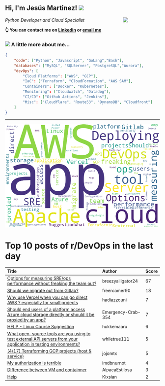 <!--
**jmartinezl/jmartinezl** is a ✨ _special_ ✨ repository because its `README.md` (this file) appears on your GitHub profile.

Here are some ideas to get you started:

- 🔭 I’m currently working on ...
- 🌱 I’m currently learning ...
- 👯 I’m looking to collaborate on ...
- 🤔 I’m looking for help with ...
- 💬 Ask me about ...
- 📫 How to reach me: ...
- 😄 Pronouns: ...
- ⚡ Fun fact: ...
-->

<h2>Hi, I'm Jesús Martinez! <img src="https://media.giphy.com/media/WUlplcMpOCEmTGBtBW/giphy.gif" width="30"> </h2>
<img align='right' src="https://media.giphy.com/media/NytMLKyiaIh6VH9SPm/giphy.gif" width="120">
<p><em>Python Developer and Cloud Specialist
</em></p>

**👆 You can contact me on [Linkedin](https://www.linkedin.com/in/jes%C3%BAs-martinez-2b7b10104/) or [email me](mailto:jesus.mtz.lorenzo@gmail.com)**

### <img src="https://media.giphy.com/media/VgCDAzcKvsR6OM0uWg/giphy.gif" width="50"> A little more about me...  

```json
{
    "code": ["Python", "Javascript", "GoLang","Bash"],
    "databases": ["MySQL", "SQLServer", "PostgreSQL","Aurora"],
    "devOps": [
        "Cloud Platforms": ["AWS", "GCP"],
        "IaC": ["Terraform", "CloudFormation", "AWS SAM"],
        "Containers": ["Docker", "Kubernetes"],
        "Monitoring": ["Cloudwatch", "Datadog"],
        "CI/CD": ["Github Actions", "Jenkins"],
        "Misc": ["Cloudflare", "Route53", "DynamoDB", "Cloudfront"]
    ]
}
```
---

![Wordcloud](./cloud.png)

# Top 10 posts of r/DevOps in the last day

| Title | Author | Score |
|:---|:---|:---|
| [Options for measuring SRE/ops performance without freaking the team out?](https://www.reddit.com/r/devops/comments/17emrde/options_for_measuring_sreops_performance_without/) | breezyalligator24 | 67 |
| [Should we migrate out from Gitlab?](https://www.reddit.com/r/devops/comments/17ev26t/should_we_migrate_out_from_gitlab/) | freeroamer90 | 18 |
| [Why use Vercel when you can go direct AWS ? especially for small projects](https://www.reddit.com/r/devops/comments/17encvx/why_use_vercel_when_you_can_go_direct_aws/) | hadiazzouni | 7 |
| [Should end users of a platform access Azure cloud storage directly or should it be proxied by an app?](https://www.reddit.com/r/devops/comments/17f6lg0/should_end_users_of_a_platform_access_azure_cloud/) | Emergency-Crab-354 | 7 |
| [HELP - Linux Course Suggestion](https://www.reddit.com/r/devops/comments/17esowr/help_linux_course_suggestion/) | hukkemaaru | 6 |
| [What open-source tools are you using to test external API servers from your application in testing environments?](https://www.reddit.com/r/devops/comments/17esy6e/what_opensource_tools_are_you_using_to_test/) | whiletrue111 | 5 |
| [(4/17) Terraforming GCP projects (host &amp; service)](https://www.reddit.com/r/devops/comments/17esosx/417_terraforming_gcp_projects_host_service/) | jojomtx | 5 |
| [My authorization is terrible](https://www.reddit.com/r/devops/comments/17f9jfg/my_authorization_is_terrible/) | imdbnurnot | 4 |
| [Difference between VM and containner](https://www.reddit.com/r/devops/comments/17el46f/difference_between_vm_and_containner/) | AlpacaEstilosa | 3 |
| [Help](https://www.reddit.com/r/devops/comments/17ewv1y/help/) | Kixsian | 2 |
